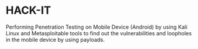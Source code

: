 # HACK-IT
Performing Penetration Testing on Mobile Device (Android) by using Kali Linux and Metasploitable tools to find out the vulnerabilities and loopholes in the mobile device by using payloads.
